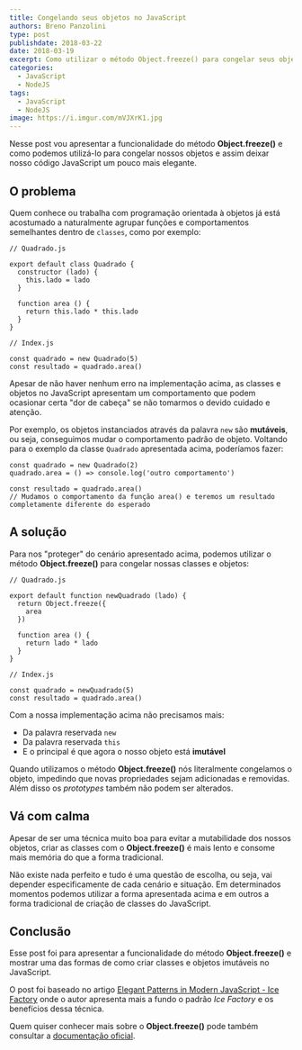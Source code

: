 ```yaml
---
title: Congelando seus objetos no JavaScript
authors: Breno Panzolini
type: post
publishdate: 2018-03-22
date: 2018-03-19
excerpt: Como utilizar o método Object.freeze() para congelar seus objetos no JavaScript.
categories:
  - JavaScript
  - NodeJS
tags:
  - JavaScript
  - NodeJS
image: https://i.imgur.com/mVJXrK1.jpg
---
```


Nesse post vou apresentar a funcionalidade do método **Object.freeze()** e como podemos utilizá-lo para congelar nossos objetos e assim deixar nosso código JavaScript um pouco mais elegante.

## O problema

Quem conhece ou trabalha com programação orientada à objetos já está acostumado a naturalmente agrupar funções e comportamentos semelhantes dentro de `classes`, como por exemplo:

```
// Quadrado.js

export default class Quadrado {
  constructor (lado) {
    this.lado = lado
  }

  function area () {
    return this.lado * this.lado
  }
}

// Index.js

const quadrado = new Quadrado(5)
const resultado = quadrado.area()
```

Apesar de não haver nenhum erro na implementação acima, as classes e objetos no JavaScript apresentam um comportamento que podem ocasionar certa "dor de cabeça" se não tomarmos o devido cuidado e atenção.

Por exemplo, os objetos instanciados através da palavra `new` são **mutáveis**, ou seja, conseguimos mudar o comportamento padrão de objeto. Voltando para o exemplo da classe `Quadrado` apresentada acima, poderíamos fazer:

```
const quadrado = new Quadrado(2)
quadrado.area = () => console.log('outro comportamento')

const resultado = quadrado.area()
// Mudamos o comportamento da função area() e teremos um resultado completamente diferente do esperado
```

## A solução

Para nos "proteger" do cenário apresentado acima, podemos utilizar o método **Object.freeze()** para congelar nossas classes e objetos:

```
// Quadrado.js

export default function newQuadrado (lado) {
  return Object.freeze({
    area
  })

  function area () {
    return lado * lado
  }
}

// Index.js

const quadrado = newQuadrado(5)
const resultado = quadrado.area()
```

Com a nossa implementação acima não precisamos mais:
* Da palavra reservada `new`
* Da palavra reservada `this`
* E o principal é que agora o nosso objeto está **imutável**

Quando utilizamos o método **Object.freeze()** nós literalmente congelamos o objeto, impedindo que novas propriedades sejam adicionadas e removidas. Além disso os _prototypes_ também não podem ser alterados.

## Vá com calma

Apesar de ser uma técnica muito boa para evitar a mutabilidade dos nossos objetos, criar as classes com o **Object.freeze()** é mais lento e consome mais memória do que a forma tradicional.

Não existe nada perfeito e tudo é uma questão de escolha, ou seja, vai depender especificamente de cada cenário e situação. Em determinados momentos podemos utilizar a forma apresentada acima e em outros a forma tradicional de criação de classes do JavaScript.

## Conclusão

Esse post foi para apresentar a funcionalidade do método **Object.freeze()** e mostrar uma das formas de como criar classes e objetos imutáveis no JavaScript.

O post foi baseado no artigo [Elegant Patterns in Modern JavaScript - Ice Factory](https://medium.freecodecamp.org/elegant-patterns-in-modern-javascript-ice-factory-4161859a0eee) onde o autor apresenta mais a fundo o padrão *Ice Factory* e os benefícios dessa técnica.

Quem quiser conhecer mais sobre o **Object.freeze()** pode também consultar a [documentação oficial](https://developer.mozilla.org/pt-BR/docs/Web/JavaScript/Reference/Global_Objects/Object/freeze).

